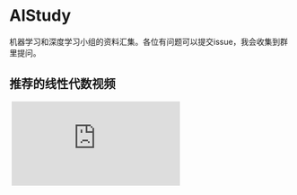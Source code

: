 # AIStudy
机器学习和深度学习小组的资料汇集。各位有问题可以提交issue，我会收集到群里提问。

## 推荐的线性代数视频
  ![线性代数本质](http://m.bilibili.com/video/av6731067.html)

